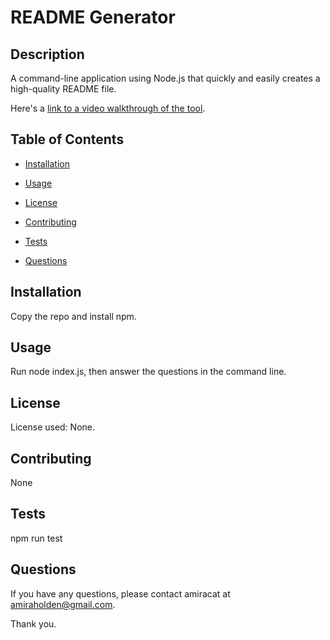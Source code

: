 # README Generator

  ## Description
  A command-line application using Node.js that quickly and easily creates a high-quality README file.
  
  Here's a [link to a video walkthrough of the tool](https://drive.google.com/file/d/1UUjTqW_EGDC2aKE1o68_vNuIcIZxOBJF/view?usp=sharing).

  ## Table of Contents

  * [Installation](#installation)

  * [Usage](#usage)

  * [License](#license)

  * [Contributing](#contributing)

  * [Tests](#tests)

  * [Questions](#questions)


  ## Installation

  Copy the repo and install npm.
  
  ## Usage

  Run node index.js, then answer the questions in the command line.

  ## License
  
  License used: None.
  
  ## Contributing

 None
  
  ## Tests  

  npm run test

  ## Questions

  If you have any questions, please contact amiracat at amiraholden@gmail.com.

  Thank you.
  
